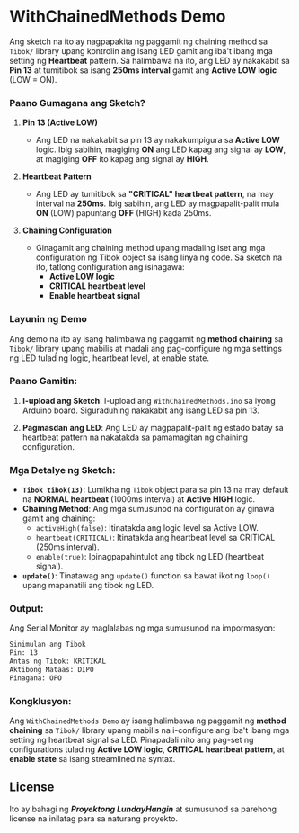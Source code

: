 # WithChainedMethods Demo

Ang sketch na ito ay nagpapakita ng paggamit ng chaining method sa `Tibok/` library upang kontrolin ang isang LED gamit ang iba't ibang mga setting ng **Heartbeat** pattern. Sa halimbawa na ito, ang LED ay nakakabit sa **Pin 13** at tumitibok sa isang **250ms interval** gamit ang **Active LOW logic** (LOW = ON).

### Paano Gumagana ang Sketch?

1. **Pin 13 (Active LOW)**  
   - Ang LED na nakakabit sa pin 13 ay nakakumpigura sa **Active LOW** logic. Ibig sabihin, magiging **ON** ang LED kapag ang signal ay **LOW**, at magiging **OFF** ito kapag ang signal ay **HIGH**.

2. **Heartbeat Pattern**  
   - Ang LED ay tumitibok sa **"CRITICAL" heartbeat pattern**, na may interval na **250ms**. Ibig sabihin, ang LED ay magpapalit-palit mula **ON** (LOW) papuntang **OFF** (HIGH) kada 250ms.

3. **Chaining Configuration**  
   - Ginagamit ang chaining method upang madaling iset ang mga configuration ng Tibok object sa isang linya ng code. Sa sketch na ito, tatlong configuration ang isinagawa:
     - **Active LOW logic**
     - **CRITICAL heartbeat level**
     - **Enable heartbeat signal**

### Layunin ng Demo

Ang demo na ito ay isang halimbawa ng paggamit ng **method chaining** sa `Tibok/` library upang mabilis at madali ang pag-configure ng mga settings ng LED tulad ng logic, heartbeat level, at enable state.

### Paano Gamitin:

1. **I-upload ang Sketch**: I-upload ang `WithChainedMethods.ino` sa iyong Arduino board. Siguraduhing nakakabit ang isang LED sa pin 13.
   
2. **Pagmasdan ang LED**: Ang LED ay magpapalit-palit ng estado batay sa heartbeat pattern na nakatakda sa pamamagitan ng chaining configuration.

### Mga Detalye ng Sketch:

- **`Tibok tibok(13)`**: Lumikha ng `Tibok` object para sa pin 13 na may default na **NORMAL heartbeat** (1000ms interval) at **Active HIGH** logic.
- **Chaining Method**: Ang mga sumusunod na configuration ay ginawa gamit ang chaining:
  - `activeHigh(false)`: Itinatakda ang logic level sa Active LOW.
  - `heartbeat(CRITICAL)`: Itinatakda ang heartbeat level sa CRITICAL (250ms interval).
  - `enable(true)`: Ipinagpapahintulot ang tibok ng LED (heartbeat signal).
- **`update()`**: Tinatawag ang `update()` function sa bawat ikot ng `loop()` upang mapanatili ang tibok ng LED.

### Output:

Ang Serial Monitor ay maglalabas ng mga sumusunod na impormasyon:

```sh
Sinimulan ang Tibok
Pin: 13
Antas ng Tibok: KRITIKAL
Aktibong Mataas: DIPO
Pinagana: OPO
```

### Kongklusyon:

Ang `WithChainedMethods Demo` ay isang halimbawa ng paggamit ng **method chaining** sa `Tibok/` library upang mabilis na i-configure ang iba't ibang mga setting ng heartbeat signal sa LED. Pinapadali nito ang pag-set ng configurations tulad ng **Active LOW logic**, **CRITICAL heartbeat pattern**, at **enable state** sa isang streamlined na syntax.

## License

Ito ay bahagi ng ***Proyektong LundayHangin*** at sumusunod sa parehong license na inilatag para sa naturang proyekto.
